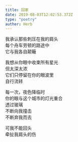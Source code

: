```yaml
---  
title: 回家  
date: 2019-08-03T12:02:53.372Z  
type: "poetry"  
auther: Herb   
---  
```

我承认那些刺压在我的肩头  
每个舟车劳顿的路途中  
它与我各自颠簸  

我想从你眼中收束所有星光  
但太深太浓  
它们只停留在你的眼波里  
自行流转  

每一次，夜色降临时  
你的眼与这个城市的灯光重合  
透过玻璃  
不断向我撞击  
不断弃我而去  

可我不能回头  
牵扯我肩头的伤  
